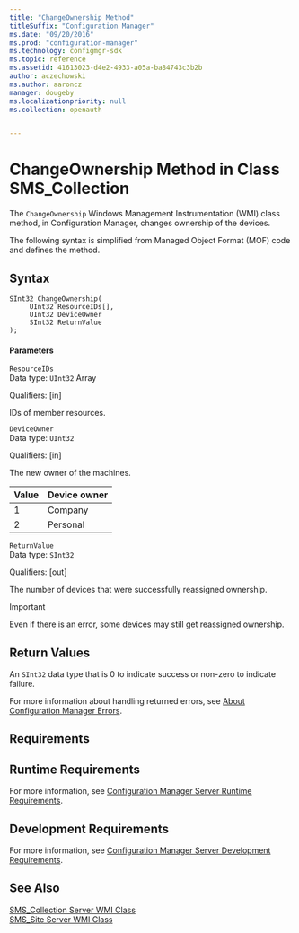 ```yaml
---
title: "ChangeOwnership Method"
titleSuffix: "Configuration Manager"
ms.date: "09/20/2016"
ms.prod: "configuration-manager"
ms.technology: configmgr-sdk
ms.topic: reference
ms.assetid: 41613023-d4e2-4933-a05a-ba84743c3b2b
author: aczechowski
ms.author: aaroncz
manager: dougeby
ms.localizationpriority: null
ms.collection: openauth


---
```

# ChangeOwnership Method in Class SMS_Collection
The `ChangeOwnership` Windows Management Instrumentation (WMI) class method, in Configuration Manager, changes ownership of the devices.  

 The following syntax is simplified from Managed Object Format (MOF) code and defines the method.  

## Syntax  

```  
SInt32 ChangeOwnership(  
     UInt32 ResourceIDs[],  
     UInt32 DeviceOwner  
     SInt32 ReturnValue  
);  
```  

#### Parameters  
 `ResourceIDs`  
 Data type: `UInt32` Array  

 Qualifiers: [in]  

 IDs of member resources.  

 `DeviceOwner`  
 Data type: `UInt32`  

 Qualifiers: [in]  

 The new owner of the machines.  

| Value | Device owner |
| ----- | ------------ |
|1|Company|  
|2|Personal|  

 `ReturnValue`  
 Data type: `SInt32`  

 Qualifiers: [out]  

 The number of devices that were successfully reassigned ownership.  

> [!IMPORTANT]
>  Even if there is an error, some devices may still get reassigned ownership.  

## Return Values  
 An `SInt32` data type that is 0 to indicate success or non-zero to indicate failure.  

 For more information about handling returned errors, see [About Configuration Manager Errors](../../../../../develop/core/understand/about-configuration-manager-errors.md).  

## Requirements  

## Runtime Requirements  
 For more information, see [Configuration Manager Server Runtime Requirements](../../../../../develop/core/reqs/server-runtime-requirements.md).  

## Development Requirements  
 For more information, see [Configuration Manager Server Development Requirements](../../../../../develop/core/reqs/server-development-requirements.md).  

## See Also  
 [SMS_Collection Server WMI Class](../../../../../develop/reference/core/clients/collections/sms_collection-server-wmi-class.md)   
 [SMS_Site Server WMI Class](../../../../../develop/reference/core/servers/configure/sms_site-server-wmi-class.md)
